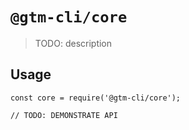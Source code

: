 # `@gtm-cli/core`

> TODO: description

## Usage

```
const core = require('@gtm-cli/core');

// TODO: DEMONSTRATE API
```
